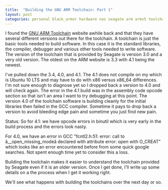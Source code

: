 ```yaml
---
title:  "Building the GNU ARM Toolchain: Part 1"
layout: post
categories: personal black_armor hardware nas seagate arm armv5 toolchain
---
```


I found the [GNU ARM Toolchain](http://www.gnuarm.com/) website awhile back and that they have several different versions out there for the toolchain. A toolchain is just the basic tools needed to build software.  In this case it is the standard libraries, the compiler, debugger and various other tools needed to write software.  The version of the toolchain that is provided by Seagate is version 3.0 and a very old version.  The oldest on the ARM website is 3.3 with 4.1 being the newest.

<!-- excerpt-end -->

I've pulled down the 3.4, 4.0, and 4.1.  The 4.1 does not compile on my which is Ubuntu 10 LTS and may have to do with x86 versus x86_64 differences.  I'm not sure enough to diagnose yet so I dropped back a version to 4.0 and will check again.  The error in the 4.1 build was in the assembly code opcode section so that isn't an area I want to try debugging at this point.  The version 4.0 of the toolchain software is building cleanly for the initial libraries then failed in the GCC compiler. Sometime it pays to drop back a version to avoid bleeding edge pain and sometime you just find new pain.

Status:
So for 4.1: we have opcode errors in binutil which is very early in the build process and the errors look nasty.

For 4.0, we have an error in GCC "fcntl2.h:51: error: call to â__open_missing_modeâ declared with attribute error: open with O_CREAT" which looks like an error encountered before from some quick google searches. Not spent enough time yet to consider this a loss.

Building the toolchain makes it easier to understand the toolchain provided by Seagate even if it is an older version. Once I get done, I'll write up some details on a the process when I get it working right.


We'll see what happens with building the toolchains over the next day or so.

